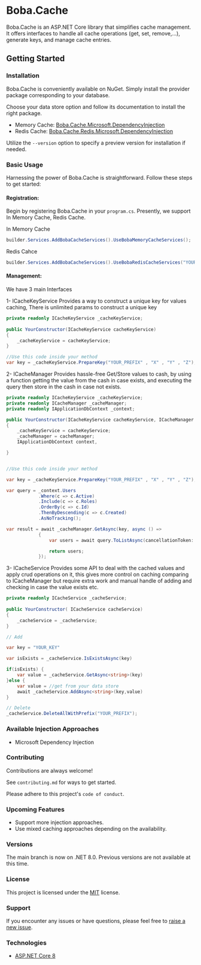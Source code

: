 # Boba.Cache

Boba.Cache is an ASP.NET Core library that simplifies cache management. It offers interfaces to handle all cache operations (get, set, remove,...), generate keys, and manage cache entries.

## Getting Started

### Installation

Boba.Cache is conveniently available on NuGet. Simply install the provider package corresponding to your database.

Choose your data store option and follow its documentation to install the right package.
- Memory Cache: [Boba.Cache.Microsoft.DependencyInjection](https://github.com/MarwanAlmaseid/Boba.Cache/tree/master/src/Boba.Cache.Memory.Microsoft.DependencyInjection)
- Redis Cache: [Boba.Cache.Redis.Microsoft.DependencyInjection](https://github.com/MarwanAlmaseid/Boba.Cache/tree/master/src/Boba.Cache.Redis.Microsoft.DependencyInjection)


Utilize the `--version` option to specify a preview version for installation if needed.

### Basic Usage
Harnessing the power of Boba.Cache is straightforward. Follow these steps to get started:

#### Registration: 
Begin by registering Boba.Cache in your `program.cs`. Presently, we support In Memory Cache, Redis Cache.

In Memory Cache
```c#
builder.Services.AddBobaCacheServices().UseBobaMemoryCacheServices();

```

Redis Cahce

```c#
builder.Services.AddBobaCacheServices().UseBobaRedisCacheServices("YOUR_REDIS_CONNECTION_STRING");

```

#### Management:

We have 3 main Interfaces

1- ICacheKeyService
 Provides a way to construct a unique key for values caching, There is unlimited params to construct a unique key
```c#
private readonly ICacheKeyService _cacheKeyService;
	
public YourConstructor(ICacheKeyService cacheKeyService)
{
    _cacheKeyService = cacheKeyService;
}

//Use this code inside your method
var key = _cacheKeyService.PrepareKey("YOUR_PREFIX" , "X" , "Y" , "Z");
```

2- ICacheManager
 Provides hassle-free Get/Store values to cash, by using a function getting the value from the cash in case exists, and executing the query then store in the cash in case not exists. 
```c#
private readonly ICacheKeyService _cacheKeyService;
private readonly ICacheManager _cacheManager;
private readonly IApplicationDbContext _context;

public YourConstructor(ICacheKeyService cacheKeyService, ICacheManager cacheManager, IApplicationDbContext _context)
{
    _cacheKeyService = cacheKeyService;
    _cacheManager = cacheManager;
    IApplicationDbContext context,

}


//Use this code inside your method

var key = _cacheKeyService.PrepareKey("YOUR_PREFIX" , "X" , "Y" , "Z");

var query = _context.Users
            .Where(c => c.Active)
            .Include(c => c.Roles)
            .OrderBy(c => c.Id)
            .ThenByDescending(c => c.Created)
            .AsNoTracking();

var result = await _cacheManager.GetAsync(key, async () =>
            {
                var users = await query.ToListAsync(cancellationToken: cancellationToken);

                return users;
            });

```

3- ICacheService
 Provides some API to deal with the cached values and apply crud operations on it, this gives more control on caching comparing to ICacheManager but require extra work and manual handle of adding and checking in case the value exists etc.
```c#
private readonly ICacheService _cacheService;
	
public YourConstructor( ICacheService cacheService)
{
    _cacheService = _cacheService;
}

// Add 

var key = "YOUR_KEY"

var isExists = _cacheService.IsExistsAsync(key)

if(isExists) {
    var value = _cacheService.GetAsync<string>(key)
}else {
    var value = //get from your data store
    await _cacheService.AddAsync<string>(key,value)
}

// Delete
_cacheService.DeleteAllWithPrefix("YOUR_PREFIX");
```

### Available Injection Approaches

- Microsoft Dependency Injection

### Contributing

Contributions are always welcome!

See `contributing.md` for ways to get started.

Please adhere to this project's `code of conduct`.


### Upcoming Features
- Support more injection approaches.
- Use mixed caching approaches depending on the availability.

### Versions
The main branch is now on .NET 8.0. Previous versions are not available at this time.

### License
This project is licensed under the [MIT](https://choosealicense.com/licenses/mit/) license.

### Support
If you encounter any issues or have questions, please feel free to [raise a new issue](https://github.com/MarwanAlmaseid/Boba.Cache/issues).

### Technologies

 - [ASP.NET Core 8](https://learn.microsoft.com/en-us/aspnet/core/introduction-to-aspnet-core?view=aspnetcore-8.0)
